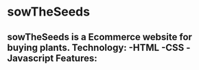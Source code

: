 # sowTheSeeds
sowTheSeeds is a Ecommerce website for buying plants.
Technology:
-HTML
-CSS
-Javascript
Features:
-
